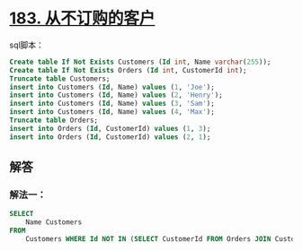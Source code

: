 # [183. 从不订购的客户](https://leetcode-cn.com/problems/customers-who-never-order/)



sql脚本：
```sql
Create table If Not Exists Customers (Id int, Name varchar(255));
Create table If Not Exists Orders (Id int, CustomerId int);
Truncate table Customers;
insert into Customers (Id, Name) values (1, 'Joe');
insert into Customers (Id, Name) values (2, 'Henry');
insert into Customers (Id, Name) values (3, 'Sam');
insert into Customers (Id, Name) values (4, 'Max');
Truncate table Orders;
insert into Orders (Id, CustomerId) values (1, 3);
insert into Orders (Id, CustomerId) values (2, 1);
```
## 解答
### 解法一：
```sql
SELECT 
	Name Customers
FROM 
	Customers WHERE Id NOT IN (SELECT CustomerId FROM Orders JOIN Customers ON (CustomerId = Customers.Id));
```

